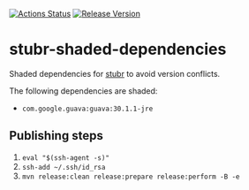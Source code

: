 [![Actions Status](https://github.com/Double-O-Seven/stubr-shaded-dependencies/workflows/Java%20CI%20with%20Maven/badge.svg)](https://github.com/Double-O-Seven/stubr-shaded-dependencies/actions)
[![Release Version](https://img.shields.io/maven-central/v/ch.leadrian.stubr/stubr-shaded-dependencies.svg?label=release)](https://search.maven.org/search?q=g:ch.leadrian.stubr%20AND%20a:stubr-shaded-dependencies)

# stubr-shaded-dependencies

Shaded dependencies for [stubr](https://github.com/Double-O-Seven/stubr) to avoid version conflicts.

The following dependencies are shaded:

* `com.google.guava:guava:30.1.1-jre`

## Publishing steps

1. `eval "$(ssh-agent -s)"`
2. `ssh-add ~/.ssh/id_rsa`
3. `mvn release:clean release:prepare release:perform -B -e`
